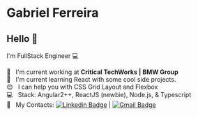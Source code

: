 # Gabriel Ferreira

## Hello 👋
I'm FullStack Engineer :computer:

 :rocket:  &nbsp; I'm current working at **Critical TechWorks | BMW Group**
 <br/> :purple_heart: &nbsp; I'm current learning React with some cool side projects.
 <br/> :blush: &nbsp; I can help you with CSS Grid Layout and Flexbox
 <br/> :computer: &nbsp; Stack: Angular2++, ReactJS (newbie), Node.js, & Typescript
 <br/> :email: &nbsp; My Contacts: [![Linkedin Badge](https://img.shields.io/badge/-Gabriel%20Ferreira-blue?style=flat-square&logo=Linkedin&logoColor=white&link=https://www.linkedin.com/in/gabriellf//)](https://www.linkedin.com/in/gabriellf/) 
| 
[![Gmail Badge](https://img.shields.io/badge/-gabriel1492@gmail.com-c14438?style=flat-square&logo=Gmail&logoColor=white&link=mailto:gabriel1492@gmail.com)](mailto:gabriel1492@gmail.com)
